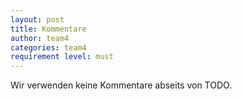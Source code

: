 ```yaml
---
layout: post
title: Kommentare
author: team4
categories: team4
requirement level: must
---
```


Wir verwenden keine Kommentare abseits von TODO.